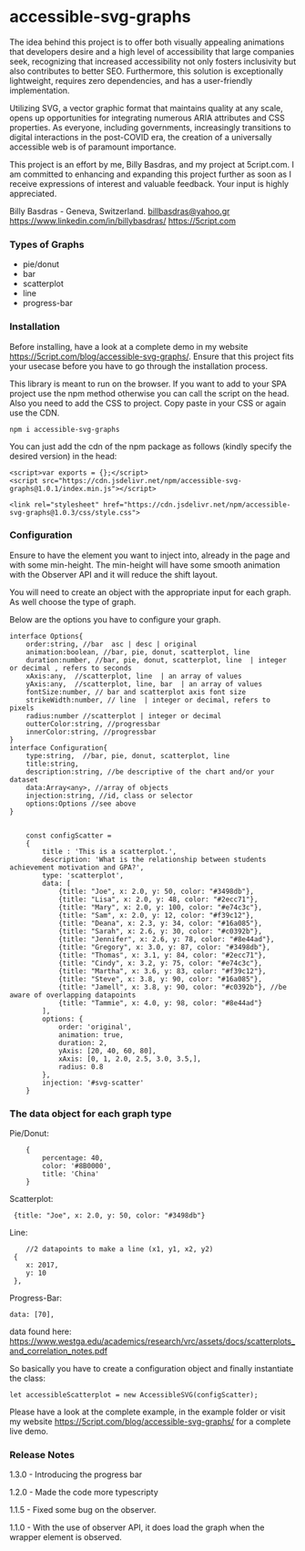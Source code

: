 # accessible-svg-graphs

The idea behind this project is to offer both visually appealing animations that developers desire and a high level of accessibility that large companies seek, recognizing that increased accessibility not only fosters inclusivity but also contributes to better SEO. Furthermore, this solution is exceptionally lightweight, requires zero dependencies, and has a user-friendly implementation.

Utilizing SVG, a vector graphic format that maintains quality at any scale, opens up opportunities for integrating numerous ARIA attributes and CSS properties. As everyone, including governments, increasingly transitions to digital interactions in the post-COVID era, the creation of a universally accessible web is of paramount importance.

This project is an effort by me, Billy Basdras, and my project at 5cript.com. I am committed to enhancing and expanding this project further as soon as I receive expressions of interest and valuable feedback. Your input is highly appreciated.

Billy Basdras - Geneva, Switzerland. 
billbasdras@yahoo.gr
https://www.linkedin.com/in/billybasdras/
https://5cript.com


### Types of Graphs ###

* pie/donut
* bar
* scatterplot
* line
* progress-bar

### Installation ###

Before installing, have a look at a complete demo in my website https://5cript.com/blog/accessible-svg-graphs/. Ensure that this project fits your usecase before you have to go through the installation process.

This library is meant to run on the browser. If you want to add to your SPA project use the npm method otherwise you can call the script on the head. Also you need to add the CSS to project. Copy paste in your CSS or again use the CDN.

```
npm i accessible-svg-graphs
```

You can just add the cdn of the npm package as follows (kindly specify the desired version) in the head:

```
<script>var exports = {};</script>
<script src="https://cdn.jsdelivr.net/npm/accessible-svg-graphs@1.0.1/index.min.js"></script>
```
```
<link rel="stylesheet" href="https://cdn.jsdelivr.net/npm/accessible-svg-graphs@1.0.3/css/style.css">
```

### Configuration ###

Ensure to have the element you want to inject into, already in the page and with some min-height. The min-height will have some smooth animation with the Observer API and it will reduce the shift layout.

You will need to create an object with the appropriate input for each graph. As well choose the type of graph.

Below are the options you have to configure your graph.


```
interface Options{
    order:string, //bar  asc | desc | original 
    animation:boolean, //bar, pie, donut, scatterplot, line  
    duration:number, //bar, pie, donut, scatterplot, line  | integer or decimal , refers to seconds
    xAxis:any,  //scatterplot, line  | an array of values
    yAxis:any,  //scatterplot, line, bar  | an array of values
    fontSize:number, // bar and scatterplot axis font size
    strikeWidth:number, // line  | integer or decimal, refers to pixels
    radius:number //scatterplot | integer or decimal
    outterColor:string, //progressbar
    innerColor:string, //progressbar
}
interface Configuration{
    type:string,  //bar, pie, donut, scatterplot, line
    title:string,
    description:string, //be descriptive of the chart and/or your dataset
    data:Array<any>, //array of objects
    injection:string, //id, class or selector
    options:Options //see above
}
```

```

    const configScatter = 
    {
        title : 'This is a scatterplot.',
        description: 'What is the relationship between students achievement motivation and GPA?',
        type: 'scatterplot',
        data: [                
            {title: "Joe", x: 2.0, y: 50, color: "#3498db"},
            {title: "Lisa", x: 2.0, y: 48, color: "#2ecc71"},
            {title: "Mary", x: 2.0, y: 100, color: "#e74c3c"},
            {title: "Sam", x: 2.0, y: 12, color: "#f39c12"},
            {title: "Deana", x: 2.3, y: 34, color: "#16a085"},
            {title: "Sarah", x: 2.6, y: 30, color: "#c0392b"},
            {title: "Jennifer", x: 2.6, y: 78, color: "#8e44ad"},
            {title: "Gregory", x: 3.0, y: 87, color: "#3498db"},
            {title: "Thomas", x: 3.1, y: 84, color: "#2ecc71"},
            {title: "Cindy", x: 3.2, y: 75, color: "#e74c3c"},
            {title: "Martha", x: 3.6, y: 83, color: "#f39c12"},
            {title: "Steve", x: 3.8, y: 90, color: "#16a085"},
            {title: "Jamell", x: 3.8, y: 90, color: "#c0392b"}, //be aware of overlapping datapoints
            {title: "Tammie", x: 4.0, y: 98, color: "#8e44ad"}
        ],
        options: {
            order: 'original',
            animation: true,
            duration: 2,
            yAxis: [20, 40, 60, 80],
            xAxis: [0, 1, 2.0, 2.5, 3.0, 3.5,],
            radius: 0.8
        },
        injection: '#svg-scatter'
    }
```

### The data object for each graph type ###

Pie/Donut:
```
    {
        percentage: 40,
        color: '#8B0000',
        title: 'China'
    }
```

Scatterplot:
```
 {title: "Joe", x: 2.0, y: 50, color: "#3498db"}

```

Line:
```
    //2 datapoints to make a line (x1, y1, x2, y2)
 {
    x: 2017,
    y: 10
 },

```

Progress-Bar:

```
data: [70],

```


data found here: https://www.westga.edu/academics/research/vrc/assets/docs/scatterplots_and_correlation_notes.pdf


So basically you have to create a configuration object and finally instantiate the class: 

```
let accessibleScatterplot = new AccessibleSVG(configScatter);
```
Please have a look at the complete example, in the example folder or visit my website https://5cript.com/blog/accessible-svg-graphs/ for a complete live demo. 


### Release Notes ###
1.3.0 - Introducing the progress bar

1.2.0 - Made the code more typescripty

1.1.5 - Fixed some bug on the observer.   

1.1.0 - With the use of observer API, it does load the graph when the wrapper element is observed. 